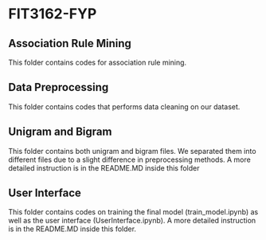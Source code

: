 # FIT3162-FYP

## Association Rule Mining
This folder contains codes for association rule mining. 

## Data Preprocessing
This folder contains codes that performs data cleaning on our dataset.

## Unigram and Bigram
This folder contains both unigram and bigram files. We separated them into different files due to 
a slight difference in preprocessing methods. 
A more detailed instruction is in the README.MD inside this folder

## User Interface
This folder contains codes on training the final model (train_model.ipynb) as well as the user interface (UserInterface.ipynb).
A more detailed instruction is in the README.MD inside this folder.
